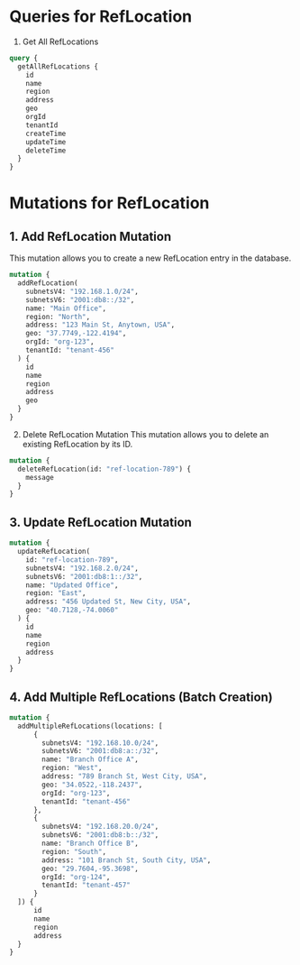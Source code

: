 # Queries for RefLocation

1. Get All RefLocations

```graphql
query {
  getAllRefLocations {
    id
    name
    region
    address
    geo
    orgId
    tenantId
    createTime
    updateTime
    deleteTime
  }
}
```

# Mutations for RefLocation

## 1. Add RefLocation Mutation

This mutation allows you to create a new RefLocation entry in the database.

```graphql
mutation {
  addRefLocation(
    subnetsV4: "192.168.1.0/24",
    subnetsV6: "2001:db8::/32",
    name: "Main Office",
    region: "North",
    address: "123 Main St, Anytown, USA",
    geo: "37.7749,-122.4194",
    orgId: "org-123",
    tenantId: "tenant-456"
  ) {
    id
    name
    region
    address
    geo
  }
}
```

2. Delete RefLocation Mutation
This mutation allows you to delete an existing RefLocation by its ID.

```graphql
mutation {
  deleteRefLocation(id: "ref-location-789") {
    message
  }
}
```

## 3. Update RefLocation Mutation

```graphql
mutation {
  updateRefLocation(
    id: "ref-location-789", 
    subnetsV4: "192.168.2.0/24", 
    subnetsV6: "2001:db8:1::/32", 
    name: "Updated Office", 
    region: "East", 
    address: "456 Updated St, New City, USA", 
    geo: "40.7128,-74.0060"
  ) {
    id
    name
    region
    address
  }
}
```

## 4. Add Multiple RefLocations (Batch Creation)

```graphql
mutation {
  addMultipleRefLocations(locations: [
      {
        subnetsV4: "192.168.10.0/24",
        subnetsV6: "2001:db8:a::/32",
        name: "Branch Office A",
        region: "West",
        address: "789 Branch St, West City, USA",
        geo: "34.0522,-118.2437",
        orgId: "org-123",
        tenantId: "tenant-456"
      },
      {
        subnetsV4: "192.168.20.0/24",
        subnetsV6: "2001:db8:b::/32",
        name: "Branch Office B",
        region: "South",
        address: "101 Branch St, South City, USA",
        geo: "29.7604,-95.3698",
        orgId: "org-124",
        tenantId: "tenant-457"
      }
  ]) {
      id
      name
      region
      address
  }
}
```